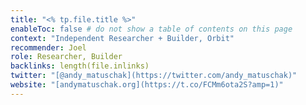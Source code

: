 ```yaml
---
title: "<% tp.file.title %>"
enableToc: false # do not show a table of contents on this page
context: "Independent Researcher + Builder, Orbit"
recommender: Joel
role: Researcher, Builder
backlinks: length(file.inlinks) 
twitter: "[@andy_matuschak](https://twitter.com/andy_matuschak)"
website: "[andymatuschak.org](https://t.co/FCMm6ota2S?amp=1)"
---
```


